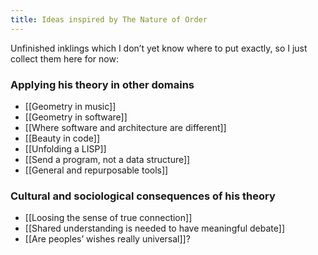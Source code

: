 ```yaml
---
title: Ideas inspired by The Nature of Order
---
```


Unfinished inklings which I don’t yet know where to put exactly, so I just collect them here for now:

### Applying his theory in other domains

* [[Geometry in music]]
* [[Geometry in software]]
* [[Where software and architecture are different]]
* [[Beauty in code]]
* [[Unfolding a LISP]]
* [[Send a program, not a data structure]]
* [[General and repurposable tools]]

### Cultural and sociological consequences of his theory

* [[Loosing the sense of true connection]]
* [[Shared understanding is needed to have meaningful debate]]
* [[Are peoples’ wishes really universal]]?